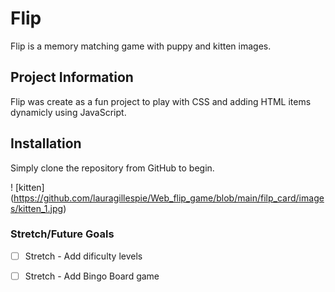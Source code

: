 # Flip

Flip is a memory matching game with puppy and kitten images.

## Project Information

Flip was create as a fun project to play with CSS and adding HTML items dynamicly using JavaScript.

## Installation

Simply clone the repository from GitHub to begin.

! [kitten] (https://github.com/lauragillespie/Web_flip_game/blob/main/filp_card/images/kitten_1.jpg)


### Stretch/Future Goals
* [ ] Stretch - Add dificulty levels
* [ ] Stretch - Add Bingo Board game




